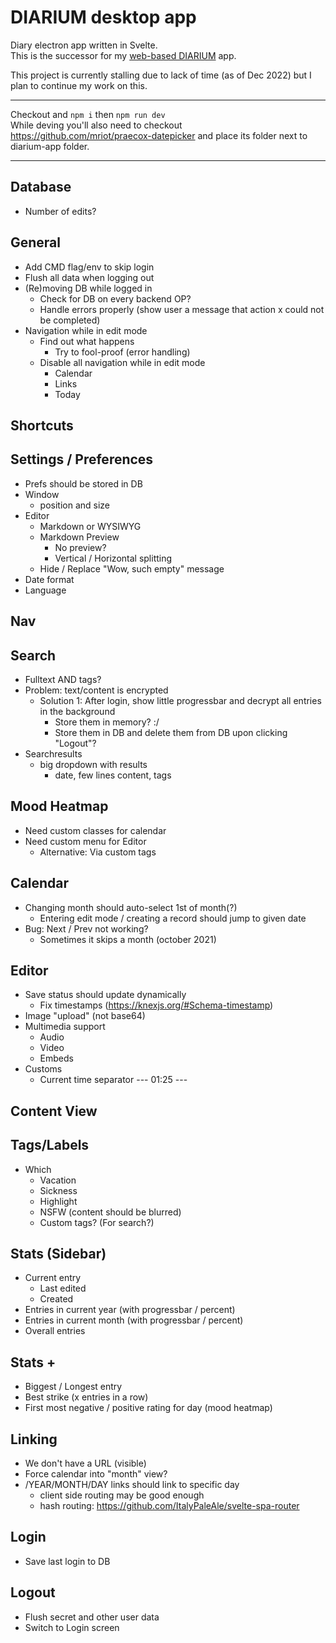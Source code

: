 # DIARIUM desktop app

Diary electron app written in Svelte.  
This is the successor for my [web-based DIARIUM](https://github.com/mriot/diarium) app.

This project is currently stalling due to lack of time (as of Dec 2022) but I plan to continue my work on this.



---

Checkout and `npm i` then `npm run dev`  
While deving you'll also need to checkout <https://github.com/mriot/praecox-datepicker> and place its folder next to diarium-app folder.

---

## Database

- Number of edits?

## General

- Add CMD flag/env to skip login
- Flush all data when logging out
- (Re)moving DB while logged in
  - Check for DB on every backend OP?
  - Handle errors properly (show user a message that action x could not be completed)
- Navigation while in edit mode
  - Find out what happens
    - Try to fool-proof (error handling)
  - Disable all navigation while in edit mode
    - Calendar
    - Links
    - Today

## Shortcuts

## Settings / Preferences

- Prefs should be stored in DB
- Window
  - position and size
- Editor
  - Markdown or WYSIWYG
  - Markdown Preview
    - No preview?
    - Vertical / Horizontal splitting
  - Hide / Replace "Wow, such empty" message
- Date format
- Language

## Nav

## Search

- Fulltext AND tags?
- Problem: text/content is encrypted
  - Solution 1: After login, show little progressbar and decrypt all entries in the background
    - Store them in memory? :/
    - Store them in DB and delete them from DB upon clicking "Logout"?
- Searchresults
  - big dropdown with results
    - date, few lines content, tags

## Mood Heatmap

- Need custom classes for calendar
- Need custom menu for Editor
  - Alternative: Via custom tags

## Calendar

- Changing month should auto-select 1st of month(?)
  - Entering edit mode / creating a record should jump to given date
- Bug: Next / Prev not working?
  - Sometimes it skips a month (october 2021)

## Editor

- Save status should update dynamically
  - Fix timestamps (<https://knexjs.org/#Schema-timestamp>)
- Image "upload" (not base64)
- Multimedia support
  - Audio
  - Video
  - Embeds
- Customs
  - Current time separator  --- 01:25 ---

## Content View

## Tags/Labels

- Which
  - Vacation
  - Sickness
  - Highlight
  - NSFW (content should be blurred)
  - Custom tags? (For search?)

## Stats (Sidebar)

- Current entry
  - Last edited
  - Created
- Entries in current year (with progressbar / percent)
- Entries in current month (with progressbar / percent)
- Overall entries

## Stats +

- Biggest / Longest entry
- Best strike (x entries in a row)
- First most negative / positive rating for day (mood heatmap)

## Linking

- We don't have a URL (visible)
- Force calendar into "month" view?
- /YEAR/MONTH/DAY links should link to specific day
  - client side routing may be good enough
  - hash routing: <https://github.com/ItalyPaleAle/svelte-spa-router>

## Login

- Save last login to DB

## Logout

- Flush secret and other user data
- Switch to Login screen
